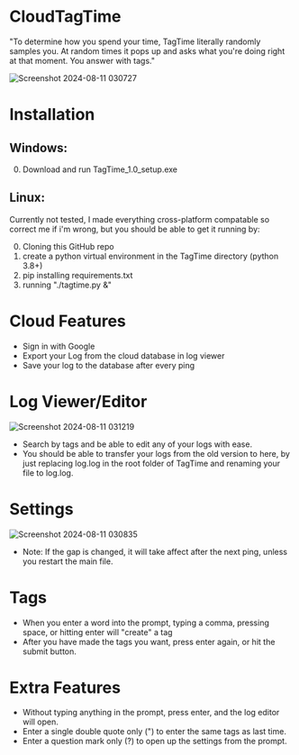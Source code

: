 # CloudTagTime
"To determine how you spend your time, TagTime literally randomly samples you. At random times it pops up and asks what you're doing right at that moment. You answer with tags."

![Screenshot 2024-08-11 030727](https://github.com/user-attachments/assets/12ba5127-96fd-4bc0-baf5-3cf5b72af996)

# Installation
Windows:
--------
0. Download and run TagTime_1.0_setup.exe

Linux:
------
Currently not tested, I made everything cross-platform compatable so correct me if i'm wrong, but you should be able to get it running by:

0. Cloning this GitHub repo
1. create a python virtual environment in the TagTime directory (python 3.8+)
2. pip installing requirements.txt
3. running "./tagtime.py &"

# Cloud Features
* Sign in with Google
* Export your Log from the cloud database in log viewer
* Save your log to the database after every ping

# Log Viewer/Editor
![Screenshot 2024-08-11 031219](https://github.com/user-attachments/assets/8049516d-af14-437d-9d1c-50498729cda8)

* Search by tags and be able to edit any of your logs with ease.
* You should be able to transfer your logs from the old version to here, by just replacing log.log in the root folder of TagTime and renaming your file to log.log.

# Settings
![Screenshot 2024-08-11 030835](https://github.com/user-attachments/assets/789584d0-8287-4987-a6fa-8e0f018b5b84)

* Note: If the gap is changed, it will take affect after the next ping, unless you restart the main file.

# Tags
* When you enter a word into the prompt, typing a comma, pressing space, or hitting enter will "create" a tag
* After you have made the tags you want, press enter again, or hit the submit button.

# Extra Features
* Without typing anything in the prompt, press enter, and the log editor will open.
* Enter a single double quote only (") to enter the same tags as last time.
* Enter a question mark only (?) to open up the settings from the prompt.

